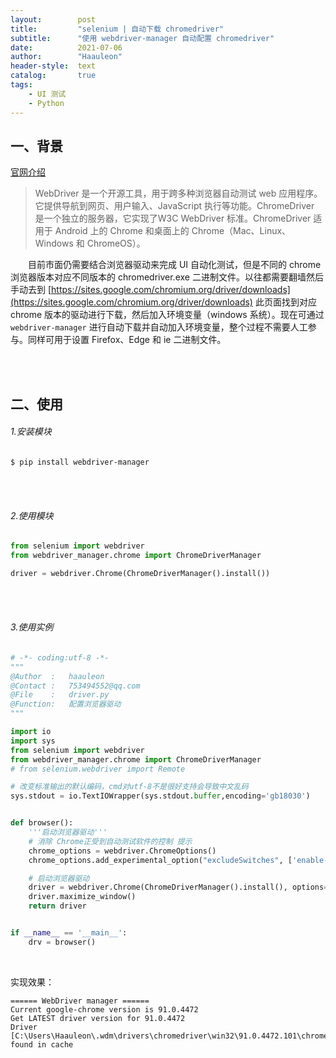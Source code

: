 ```yaml
---
layout:        post
title:         "selenium | 自动下载 chromedriver"
subtitle:      "使用 webdriver-manager 自动配置 chromedriver"
date:          2021-07-06
author:        "Haauleon"
header-style:  text
catalog:       true
tags:
    - UI 测试
	- Python
---
```


## 一、背景       
[官网介绍](https://chromedriver.chromium.org/)        

> WebDriver 是一个开源工具，用于跨多种浏览器自动测试 web 应用程序。它提供导航到网页、用户输入、JavaScript 执行等功能。ChromeDriver 是一个独立的服务器，它实现了W3C WebDriver 标准。ChromeDriver 适用于 Android 上的 Chrome 和桌面上的 Chrome（Mac、Linux、Windows 和 ChromeOS）。        

&emsp;&emsp;目前市面仍需要结合浏览器驱动来完成 UI 自动化测试，但是不同的 chrome 浏览器版本对应不同版本的 chromedriver.exe 二进制文件。以往都需要翻墙然后手动去到 [https://sites.google.com/chromium.org/driver/downloads](https://sites.google.com/chromium.org/driver/downloads) 此页面找到对应 chrome 版本的驱动进行下载，然后加入环境变量（windows 系统）。现在可通过 `webdriver-manager` 进行自动下载并自动加入环境变量，整个过程不需要人工参与。同样可用于设置 Firefox、Edge 和 ie 二进制文件。           

<br><br>

## 二、使用
###### 1.安装模块
```
$ pip install webdriver-manager
```

<br><br>

###### 2.使用模块
```python
from selenium import webdriver
from webdriver_manager.chrome import ChromeDriverManager

driver = webdriver.Chrome(ChromeDriverManager().install())
```

<br><br>

###### 3.使用实例
```python
# -*- coding:utf-8 -*-
"""
@Author  :   haauleon
@Contact :   753494552@qq.com
@File    :   driver.py
@Function:   配置浏览器驱动
"""

import io
import sys
from selenium import webdriver
from webdriver_manager.chrome import ChromeDriverManager
# from selenium.webdriver import Remote

# 改变标准输出的默认编码，cmd对utf-8不是很好支持会导致中文乱码
sys.stdout = io.TextIOWrapper(sys.stdout.buffer,encoding='gb18030')


def browser():
	'''启动浏览器驱动'''
	# 消除 Chrome正受到自动测试软件的控制 提示
	chrome_options = webdriver.ChromeOptions()
	chrome_options.add_experimental_option("excludeSwitches", ['enable-automation'])

    # 启动浏览器驱动
	driver = webdriver.Chrome(ChromeDriverManager().install(), options=chrome_options)
	driver.maximize_window()
	return driver


if __name__ == '__main__':
	drv = browser()
```

<br>

实现效果：            
```
====== WebDriver manager ======
Current google-chrome version is 91.0.4472
Get LATEST driver version for 91.0.4472
Driver [C:\Users\Haauleon\.wdm\drivers\chromedriver\win32\91.0.4472.101\chromedriver.exe] found in cache
```